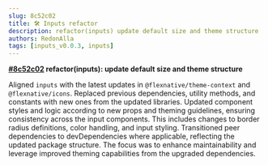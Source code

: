 ```yaml
---
slug: 8c52c02
title: 🛠️ Inputs refactor
description: refactor(inputs) update default size and theme structure
authors: RedonAlla
tags: [inputs_v0.0.3, inputs]
---
```


**[#8c52c02](https://github.com/RedonAlla/flexnative/commit/8c52c02) refactor(inputs): update default size and theme structure**

Aligned `inputs` with the latest updates in `@flexnative/theme-context` and `@flexnative/icons`.
Replaced previous dependencies, utility methods, and constants with new ones from the updated libraries.
Updated component styles and logic according to new props and theming guidelines, ensuring consistency across the input components.
This includes changes to border radius definitions, color handling, and input styling.
Transitioned peer dependencies to devDependencies where applicable, reflecting the updated package structure.
The focus was to enhance maintainability and leverage improved theming capabilities from the upgraded dependencies.
